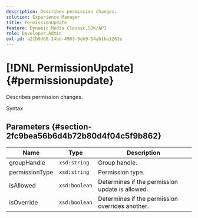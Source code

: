 ```yaml
---
description: Describes permission changes.
solution: Experience Manager
title: PermissionUpdate
feature: Dynamic Media Classic,SDK/API
role: Developer,Admin
exl-id: a21b9d66-14bd-4983-9eb9-54ab1be1261e
---
```

# [!DNL PermissionUpdate]{#permissionupdate}

Describes permission changes.

 Syntax 

## Parameters {#section-2fc9bea56b6d4b72b80d4f04c5f9b862}

|  Name  | Type  | Description  |
|---|---|---|
|  groupHandle  | `xsd:string`  | Group handle.  |
|  permissionType  | `xsd:string`  | Permission type.  |
|  isAllowed  | `xsd:boolean`  | Determines if the permission update is allowed.  |
|  isOverride  | `xsd:boolean`  | Determines if the permission overrides another.  |
